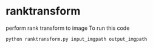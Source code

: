 # ranktransform
perform rank transform to image
To run this code 
```bash
python ranktransform.py input_imgpath output_imgpath
```

